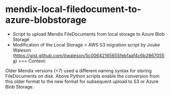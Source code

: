 # mendix-local-filedocument-to-azure-blobstorage

- Script to upload Mendix FileDocuments from local storage to Azure Blob Storage
- Modification of the Local Storage > AWS S3 migration script by Jouke Waleson (https://gist.github.com/jtwaleson/5c00642165655febfaaf4c6b2867055a)
===
Context:

Older Mendix versions (<7) used a different naming syntax for storing FileDocuments on disk. Above Python scripts enable the conversion from this older format to the new format for subsequent upload to S3 or Azure Blob Storage.
